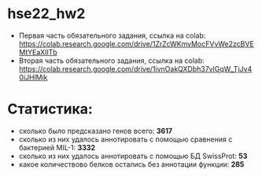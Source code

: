 # hse22_hw2
- Первая часть обязательного задания, ссылка на colab:  
https://colab.research.google.com/drive/1ZrZcWKmvMocFVvWe2zcBVEMtYEaXIlTb
- Вторая часть обязательного задания, ссылка на colab:  
https://colab.research.google.com/drive/1ivnOakQXDbh37vlGqW_TjJv40iJHlMjk


# Статистика:
- сколько было предсказано генов всего: **3617**
- сколько из них удалось аннотировать с помощью сравнения с бактерией MIL-1: **3332**
- сколько из них удалось аннотировать с помощью БД SwissProt: **53**
- какое количествово белков остались без аннотации функции: **285**
